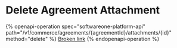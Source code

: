 # Delete Agreement Attachment

{% openapi-operation spec="softwareone-platform-api" path="/v1/commerce/agreements/{agreementId}/attachments/{id}" method="delete" %}
[Broken link](broken-reference)
{% endopenapi-operation %}

